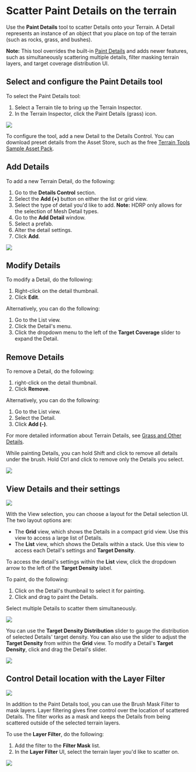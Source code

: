 # Scatter Paint Details on the terrain

Use the **Paint Details** tool to scatter Details onto your Terrain. A Detail represents an instance of an object that you place on top of the terrain (such as rocks, grass, and bushes). 

**Note:** This tool overrides the built-in [Paint Details](https://docs.unity3d.com/Manual/terrain-Grass.html) and adds newer features, such as simultaneously scattering multiple details, filter masking terrain layers, and target coverage distribution UI.

## Select and configure the Paint Details tool

To select the Paint Details tool:
1. Select a Terrain tile to bring up the Terrain Inspector.
2. In the Terrain Inspector, click the Paint Details (grass) icon.

![](images/Paint_Details_01.png)

To configure the tool, add a new Detail to the Details Control. You can download preset details from the Asset Store, such as the free [Terrain Tools Sample Asset Pack](https://assetstore.unity.com/packages/2d/textures-materials/nature/terrain-tools-sample-asset-pack-145808).

## Add Details

To add a new Terrain Detail, do the following:

1. Go to the **Details Control** section.
1. Select the **Add (+)** button on either the list or grid view.
1. Select the type of detail you'd like to add. **Note:** HDRP only allows for the selection of Mesh Detail types.
1. Go to the **Add Detail** window.
1. Select a prefab.
1. Alter the detail settings.
1. Click **Add**.

![](images/Paint_Details_02.png)

## Modify Details

To modify a Detail, do the following:

1. Right-click on the detail thumbnail.
1. Click **Edit**.

 Alternatively, you can do the following:
 
 1. Go to the List view.
 1. Click the Detail's menu. 
 1. Click the dropdown menu to the left of the **Target Coverage** slider to expand the Detail.

## Remove Details

To remove a Detail, do the following:

1. right-click on the detail thumbnail.
1. Click **Remove**.

 Alternatively, you can do the following:
 
 1. Go to the List view.
 1. Select the Detail.
 1. Click **Add (-)**.

For more detailed information about Terrain Details, see [Grass and Other Details](https://docs.unity3d.com/Manual/terrain-Grass.html).

While painting Details, you can hold Shift and click to remove all details under the brush. Hold Ctrl and click to remove only the Details you select.

![](images/Paint_Details_03.png)

## View Details and their settings

![](images/Paint_Details_04.png)

With the View selection, you can choose a layout for the Detail selection UI. The two layout options are:

- The **Grid** view, which shows the Details in a compact grid view. Use this view to access a large list of Details.
- The **List** view, which shows the Details within a stack. Use this view to access each Detail's settings and **Target Density**.

To access the detail's settings within the **List** view, click the dropdown arrow to the left of the **Target Density** label.

To paint, do the following:

1. Click on the Detail's thumbnail to select it for painting.
1. Click and drag to paint the Details.

Select multiple Details to scatter them simultaneously. 

![](images/Paint_Details_05.png)

You can use the **Target Density Distribution** slider to gauge the distribution of selected Details' target density. You can also use the slider to adjust the **Target Density** from within the **Grid** view.
To modify a Detail's **Target Density**, click and drag the Detail's slider. 

![](images/Paint_Details_06.png)

## Control Detail location with the Layer Filter

![](images/Paint_Details_07.png)

In addition to the Paint Details tool, you can use the Brush Mask Filter to mask layers. Layer filtering gives finer control over the location of scattered Details. The filter works as a mask and keeps the Details from being scattered outside of the selected terrain layers.

To use the **Layer Filter**, do the following:
1. Add the filter to the **Filter Mask** list.
1. In the **Layer Filter** UI, select the terrain layer you'd like to scatter on.

![](images/Paint_Details_08.png)